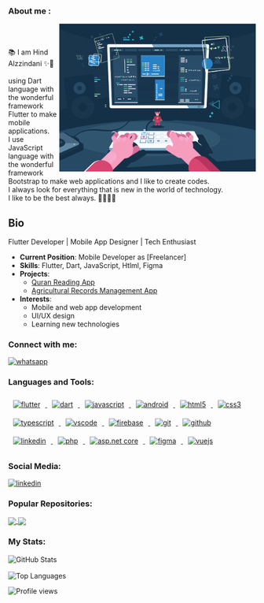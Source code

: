### About me :
<img align="right" alt="Coding" width="400"  src="dev.gif"><br><br>

📚 I am Hind Alzzindani ✨👋<br><br>
using Dart language with the wonderful framework Flutter to make mobile applications.<br>
I use JavaScript language with the wonderful framework Bootstrap to make web applications and I like to create codes.  
I always look for everything that is new in the world of technology.  
I like to be the best always. 🎲🎯🧑‍💻


## Bio

Flutter Developer | Mobile App Designer | Tech Enthusiast

- **Current Position**: Mobile Developer as [Freelancer]
- **Skills**: Flutter, Dart, JavaScript, Htlml, Figma
- **Projects**: 
  - [Quran Reading App](link_)
  - [Agricultural Records Management App](link)
- **Interests**: 
  - Mobile and web app development
  - UI/UX design
  - Learning new technologies

### Connect with me:
  <a href="https://wa.me/775464411" target="_blank"> <img src="https://www.vectorlogo.zone/logos/whatsapp/whatsapp-icon.svg" alt="whatsapp" width="40" height="40"/> </a>
### Languages and Tools:
<p align="left">
  <a href="https://flutter.dev/" target="_blank">
    <img src="https://www.vectorlogo.zone/logos/flutterio/flutterio-icon.svg" alt="flutter" width="40" height="40" style="margin: 10px;"/>
  </a>
  <a href="https://dart.dev" target="_blank">
    <img src="https://www.vectorlogo.zone/logos/dartlang/dartlang-icon.svg" alt="dart" width="40" height="40" style="margin: 10px;"/>
  </a>
  <a href="https://www.javascript.com/" target="_blank">
    <img src="https://www.vectorlogo.zone/logos/javascript/javascript-icon.svg" alt="javascript" width="40" height="40" style="margin: 10px;"/>
  </a>
  <a href="https://developer.android.com/studio" target="_blank">
    <img src="https://www.vectorlogo.zone/logos/android/android-icon.svg" alt="android" width="40" height="40" style="margin: 10px;"/>
  </a>
  <a href="https://www.w3.org/html/" target="_blank">
    <img src="https://www.vectorlogo.zone/logos/w3_html5/w3_html5-icon.svg" alt="html5" width="40" height="40" style="margin: 10px;"/>
  </a>
  <a href="https://www.w3schools.com/css/" target="_blank">
    <img src="https://www.vectorlogo.zone/logos/netlifyapp_watercss/netlifyapp_watercss-icon.svg" alt="css3" width="40" height="40" style="margin: 10px;"/>
  </a>
  <a href="https://www.typescriptlang.org/" target="_blank">
    <img src="https://www.vectorlogo.zone/logos/typescriptlang/typescriptlang-icon.svg" alt="typescript" width="40" height="40" style="margin: 10px;"/>
  </a>
  <a href="https://code.visualstudio.com/" target="_blank">
    <img src="https://www.vectorlogo.zone/logos/visualstudio_code/visualstudio_code-icon.svg" alt="vscode" width="40" height="40" style="margin: 10px;"/>
  </a>
  <a href="https://firebase.google.com/" target="_blank">
    <img src="https://www.vectorlogo.zone/logos/firebase/firebase-icon.svg" alt="firebase" width="40" height="40" style="margin: 10px;"/>
  </a>
  <a href="https://git-scm.com/" target="_blank">
    <img src="https://www.vectorlogo.zone/logos/git-scm/git-scm-icon.svg" alt="git" width="40" height="40" style="margin: 10px;"/>
  </a>
  <a href="https://github.com/" target="_blank">
    <img src="https://www.vectorlogo.zone/logos/github/github-icon.svg" alt="github" width="40" height="40" style="margin: 10px;"/>
  </a>
  <a href="https://www.linkedin.com/" target="_blank">
    <img src="https://www.vectorlogo.zone/logos/linkedin/linkedin-icon.svg" alt="linkedin" width="40" height="40" style="margin: 10px;"/>
  </a>
  <a href="https://www.php.net/" target="_blank">
    <img src="https://www.vectorlogo.zone/logos/php/php-icon.svg" alt="php" width="40" height="40" style="margin: 10px;"/>
  </a>
  <a href="https://dotnet.microsoft.com/apps/aspnet" target="_blank">
    <img src="https://www.vectorlogo.zone/logos/dotnet/dotnet-icon.svg" alt="asp.net core" width="40" height="40" style="margin: 10px;"/>
  </a>
  <a href="https://www.figma.com/" target="_blank">
    <img src="https://www.vectorlogo.zone/logos/figma/figma-icon.svg" alt="figma" width="40" height="40" style="margin: 10px;"/>
  </a>
  <a href="https://vuejs.org/" target="_blank">
    <img src="https://www.vectorlogo.zone/logos/vuejs/vuejs-icon.svg" alt="vuejs" width="40" height="40" style="margin: 10px;"/>
  </a>
</p>




### Social Media:

<p align="left">
  <a href="https://www.linkedin.com/in/hind-alzzindani/" target="_blank"> <img src="https://www.vectorlogo.zone/logos/linkedin/linkedin-icon.svg" alt="linkedin" width="40" height="40"/> </a>

</p>

### Popular Repositories:

<p align="left">
  <a href="https://github.com/flutter_hjozatApp">
    <img align="center" src="https://github-readme-stats.vercel.app/api/pin/?username=hindalzzindani&repo=REPO_1&theme=radical" />
  </a>
  <a href="https://github.com/agriy_yeapp3clicks">
    <img align="center" src="https://github-readme-stats.vercel.app/api/pin/?username=hindalzzindani&repo=REPO_2&theme=radical" />
  </a>
</p>

### My Stats:

<p align="left">
  <img align="center" src="https://github-readme-stats.vercel.app/api?username=hindalzzindani&show_icons=true&theme=radical" alt="GitHub Stats" />
</p>

<p align="left">
  <img align="center" src="https://github-readme-stats.vercel.app/api/top-langs/?username=hindalzzindani&layout=compact&theme=radical" alt="Top Languages" />
</p>
<p align="left">
  <img src="https://komarev.com/ghpvc/?username=hindalzzindan" alt="Profile views"/>
</p>

